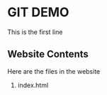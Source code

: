 # GIT DEMO 


This is the first line

## Website Contents

Here are the files in the website

1. index.html







